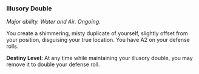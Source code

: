 ### Illusory Double

_Major ability. Water and Air. Ongoing._

You create a shimmering, misty duplicate of yourself, slightly offset from your position, disguising your true location. You have A2 on your defense rolls.

**Destiny Level:**
At any time while maintaining your illusory double, you may remove it to double your defense roll.
